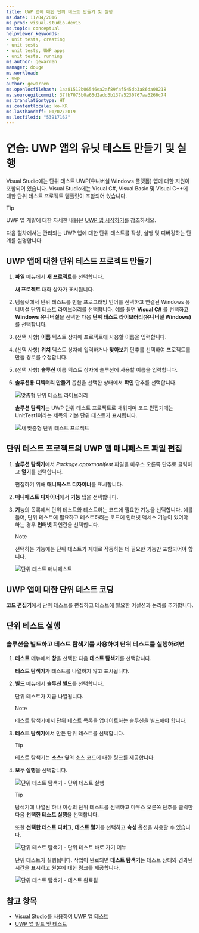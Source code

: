 ```yaml
---
title: UWP 앱에 대한 단위 테스트 만들기 및 실행
ms.date: 11/04/2016
ms.prod: visual-studio-dev15
ms.topic: conceptual
helpviewer_keywords:
- unit tests, creating
- unit tests
- unit tests, UWP apps
- unit tests, running
ms.author: gewarren
manager: douge
ms.workload:
- uwp
author: gewarren
ms.openlocfilehash: 1aa81512b06546ea2af89faf545db3a86da08218
ms.sourcegitcommit: 37fb7075b0a65d2add3b137a5230767aa3266c74
ms.translationtype: HT
ms.contentlocale: ko-KR
ms.lasthandoff: 01/02/2019
ms.locfileid: "53917162"
---
```

# <a name="walkthrough-create-and-run-unit-tests-for-uwp-apps"></a>연습: UWP 앱의 유닛 테스트 만들기 및 실행

Visual Studio에는 단위 테스트 UWP(유니버설 Windows 플랫폼) 앱에 대한 지원이 포함되어 있습니다. Visual Studio에는 Visual C#, Visual Basic 및 Visual C++에 대한 단위 테스트 프로젝트 템플릿이 포함되어 있습니다.

> [!TIP]
> UWP 앱 개발에 대한 자세한 내용은 [UWP 앱 시작하기](/windows/uwp/get-started/)를 참조하세요.

다음 절차에서는 관리되는 UWP 앱에 대한 단위 테스트를 작성, 실행 및 디버깅하는 단계를 설명합니다.

## <a name="create-a-unit-test-project-for-a-uwp-app"></a>UWP 앱에 대한 단위 테스트 프로젝트 만들기

1.  **파일** 메뉴에서 **새 프로젝트**를 선택합니다.

     **새 프로젝트** 대화 상자가 표시됩니다.

2.  템플릿에서 단위 테스트를 만들 프로그래밍 언어를 선택하고 연결된 Windows 유니버설 단위 테스트 라이브러리를 선택합니다. 예를 들면 **Visual C#** 를 선택하고 **Windows 유니버셜**을 선택한 다음 **단위 테스트 라이브러리(유니버셜 Windows)** 를 선택합니다.

3.  (선택 사항) **이름** 텍스트 상자에 프로젝트에 사용할 이름을 입력합니다.

4.  (선택 사항) **위치** 텍스트 상자에 입력하거나 **찾아보기** 단추를 선택하여 프로젝트를 만들 경로를 수정합니다.

5.  (선택 사항) **솔루션** 이름 텍스트 상자에 솔루션에 사용할 이름을 입력합니다.

6.  **솔루션용 디렉터리 만들기** 옵션을 선택한 상태에서 **확인** 단추를 선택합니다.

     ![맞춤형 단위 테스트 라이브러리](../test/media/unit_test_win8_1.png)

     **솔루션 탐색기**는 UWP 단위 테스트 프로젝트로 채워지며 코드 편집기에는 UnitTest1이라는 제목의 기본 단위 테스트가 표시됩니다.

     ![새 맞춤형 단위 테스트 프로젝트](../test/media/unit_test_win8_unittestexplorer_newprojectcreated.png)

## <a name="edit-the-unit-test-projects-uwp-application-manifest-file"></a>단위 테스트 프로젝트의 UWP 앱 매니페스트 파일 편집

1.  **솔루션 탐색기**에서 *Package.appxmanifest* 파일을 마우스 오른쪽 단추로 클릭하고 **열기**를 선택합니다.

     편집하기 위해 **매니페스트 디자이너**를 표시합니다.

2.  **매니페스트 디자이너**에서 **기능** 탭을 선택합니다.

3.  **기능**의 목록에서 단위 테스트와 테스트하는 코드에 필요한 기능을 선택합니다. 예를 들어, 단위 테스트에 필요하고 테스트하려는 코드에 인터넷 액세스 기능이 있어야 하는 경우 **인터넷** 확인란을 선택합니다.

    > [!NOTE]
    > 선택하는 기능에는 단위 테스트가 제대로 작동하는 데 필요한 기능만 포함되어야 합니다.

     ![단위 테스트 매니페스트](../test/media/unit_test_win8_.png)

## <a name="code-the-unit-test-for-a-uwp-app"></a>UWP 앱에 대한 단위 테스트 코딩

**코드 편집기**에서 단위 테스트를 편집하고 테스트에 필요한 어설션과 논리를 추가합니다.

## <a name="run-unit-tests"></a>단위 테스트 실행

### <a name="to-build-the-solution-and-run-the-unit-test-using-test-explorer"></a>솔루션을 빌드하고 테스트 탐색기를 사용하여 단위 테스트를 실행하려면

1.  **테스트** 메뉴에서 **창**을 선택한 다음 **테스트 탐색기**를 선택합니다.

     **테스트 탐색기**가 테스트를 나열하지 않고 표시됩니다.

2.  **빌드** 메뉴에서 **솔루션 빌드**를 선택합니다.

     단위 테스트가 지금 나열됩니다.

    > [!NOTE]
    > 테스트 탐색기에서 단위 테스트 목록을 업데이트하는 솔루션을 빌드해야 합니다.

3.  **테스트 탐색기**에서 만든 단위 테스트를 선택합니다.

    > [!TIP]
    > 테스트 탐색기는 **소스:** 옆의 소스 코드에 대한 링크를 제공합니다.

4.  **모두 실행**을 선택합니다.

     ![단위 테스트 탐색기 &#45; 단위 테스트 실행](../test/media/unit_test_win8_unittestexplorer_contextmenurun.png)

    > [!TIP]
    > 탐색기에 나열된 하나 이상의 단위 테스트를 선택하고 마우스 오른쪽 단추를 클릭한 다음 **선택한 테스트 실행**을 선택합니다.
    >
    > 또한 **선택한 테스트 디버그**, **테스트 열기**를 선택하고 **속성** 옵션을 사용할 수 있습니다.
    >
    > ![단위 테스트 탐색기 &#45; 단위 테스트 바로 가기 메뉴](../test/media/unit_test_win8_unittestexplorer_contextmenu.png)

    단위 테스트가 실행됩니다. 작업이 완료되면 **테스트 탐색기**는 테스트 상태와 경과된 시간을 표시하고 원본에 대한 링크를 제공합니다.

    ![단위 테스트 탐색기 &#45; 테스트 완료됨](../test/media/unit_test_win8_unittestexplorer_done.png)

## <a name="see-also"></a>참고 항목

- [Visual Studio를 사용하여 UWP 앱 테스트](../test/unit-test-your-code.md)
- [UWP 앱 빌드 및 테스트](/azure/devops/pipelines/apps/windows/universal?tabs=vsts)
